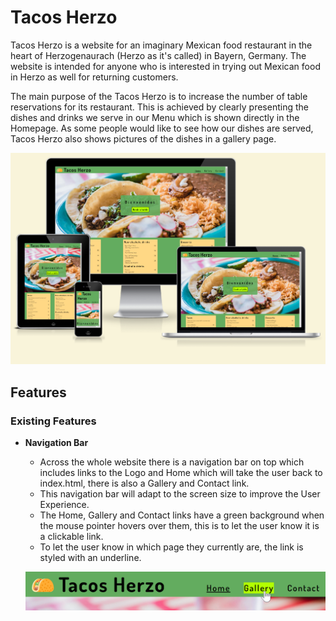 # Tacos Herzo
Tacos Herzo is a website for an imaginary Mexican food restaurant in the heart of Herzogenaurach (Herzo as it's called) in Bayern, Germany. The website is intended for anyone who is interested in trying out Mexican food in Herzo as well for returning customers.

The main purpose of the Tacos Herzo is to increase the number of table reservations for its restaurant.
This is achieved by clearly presenting the dishes and drinks we serve in our Menu which is shown directly in the Homepage. As some people would like to see how our dishes are served, Tacos Herzo also shows pictures of the dishes in a gallery page.

![Tacos Herzo in different screen sizes](docs/images/amiresponsive.png)

## Features

### Existing Features

- __Navigation Bar__

  - Across the whole website there is a navigation bar on top which includes links to the Logo and Home which will take the user back to index.html, there is also a Gallery and Contact link.
  - This navigation bar will adapt to the screen size to improve the User Experience.
  - The Home, Gallery and Contact links have a green background when the mouse pointer hovers over them, this is to let the user know it is a clickable link.
  - To let the user know in which page they currently are, the link is styled with an underline.

  ![Nav Bar](docs/images/02-nav-bar.png)